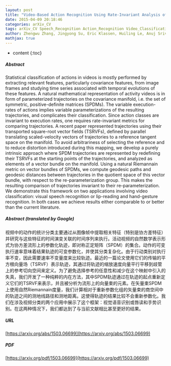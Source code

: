 ```yaml
---
layout: post
title: "Video-Based Action Recognition Using Rate-Invariant Analysis of Covariance Trajectories"
date: 2015-04-09 20:18:46
categories: arXiv_CV
tags: arXiv_CV Speech_Recognition Action_Recognition Video_Classification Classification Recognition
author: Zhengwu Zhang, Jingyong Su, Eric Klassen, Huiling Le, Anuj Srivastava
mathjax: true
---
```


* content
{:toc}

##### Abstract
Statistical classification of actions in videos is mostly performed by extracting relevant features, particularly covariance features, from image frames and studying time series associated with temporal evolutions of these features. A natural mathematical representation of activity videos is in form of parameterized trajectories on the covariance manifold, i.e. the set of symmetric, positive-definite matrices (SPDMs). The variable execution-rates of actions implies variable parameterizations of the resulting trajectories, and complicates their classification. Since action classes are invariant to execution rates, one requires rate-invariant metrics for comparing trajectories. A recent paper represented trajectories using their transported square-root vector fields (TSRVFs), defined by parallel translating scaled-velocity vectors of trajectories to a reference tangent space on the manifold. To avoid arbitrariness of selecting the reference and to reduce distortion introduced during this mapping, we develop a purely intrinsic approach where SPDM trajectories are represented by redefining their TSRVFs at the starting points of the trajectories, and analyzed as elements of a vector bundle on the manifold. Using a natural Riemannain metric on vector bundles of SPDMs, we compute geodesic paths and geodesic distances between trajectories in the quotient space of this vector bundle, with respect to the re-parameterization group. This makes the resulting comparison of trajectories invariant to their re-parameterization. We demonstrate this framework on two applications involving video classification: visual speech recognition or lip-reading and hand-gesture recognition. In both cases we achieve results either comparable to or better than the current literature.

##### Abstract (translated by Google)
视频中的动作的统计分类主要通过从图像帧中提取相关特征（特别是协方差特征）并研究与这些特征的时间演变关联的时间序列来执行。活动视频的自然数学表示形式为协方差流形上的参数化轨迹，即对称正定矩阵（SPDM）的集合。动作的可变执行速率意味着结果轨迹的可变参数化，并使其分类复杂化。由于行动类别对执行率不变，因此需要速率不变量度来比较轨迹。最近的一篇论文使用它们的传输的平方根向量场（TSRVF）表示轨迹，其通过将轨迹的缩放速度向量平行平移到歧管上的参考切向空间来定义。为了避免选择参考的任意性和减少在这个映射中引入的失真，我们开发了一种纯粹的内在方法，其中SPDM轨迹通过在轨迹的起点重新定义它们的TSRVF来表示，并且被分析为流形上的向量束的元素。在矢量束SPDM上使用自然Riemannain度量，我们计算相对于重新参数化组的矢量束的商空间中的轨迹之间的测地线路径和测地距离。这使得轨迹的结果比较不会重新参数化。我们在涉及视频分类的两个应用中展示了这个框架：视觉语音识别或唇读和手势识别。在这两种情况下，我们都达到了与当前文献相比甚至更好的结果。

##### URL
[https://arxiv.org/abs/1503.06699](https://arxiv.org/abs/1503.06699)

##### PDF
[https://arxiv.org/pdf/1503.06699](https://arxiv.org/pdf/1503.06699)

